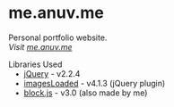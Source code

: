 # me.anuv.me
Personal portfolio website.  
*Visit [me.anuv.me](http://me.anuv.me/)*  

Libraries Used  
&nbsp;&nbsp;&nbsp;•&nbsp;&nbsp;[jQuery](https://jquery.com/) - v2.2.4  
&nbsp;&nbsp;&nbsp;•&nbsp;&nbsp;[imagesLoaded](https://imagesloaded.desandro.com/) - v4.1.3 (jQuery plugin)  
&nbsp;&nbsp;&nbsp;•&nbsp;&nbsp;[block.js](https://github.com/anuvgupta/block.js) - v3.0 (also made by me)  
